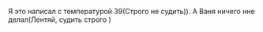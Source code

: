 Я это написал с температурой 39(Строго не судить)). А Ваня ничего нне делал(Лентяй, судить строго
)
